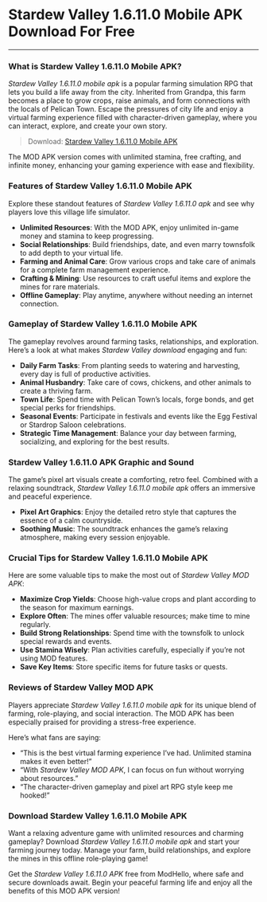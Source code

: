 # Stardew Valley 1.6.11.0 Mobile APK Download For Free

---

### What is Stardew Valley 1.6.11.0 Mobile APK?

*Stardew Valley 1.6.11.0 mobile apk* is a popular farming simulation RPG that lets you build a life away from the city. Inherited from Grandpa, this farm becomes a place to grow crops, raise animals, and form connections with the locals of Pelican Town. Escape the pressures of city life and enjoy a virtual farming experience filled with character-driven gameplay, where you can interact, explore, and create your own story.

>Download: [Stardew Valley 1.6.11.0 Mobile APK](https://modhello.com/stardew-valley/)

The MOD APK version comes with unlimited stamina, free crafting, and infinite money, enhancing your gaming experience with ease and flexibility.

### Features of Stardew Valley 1.6.11.0 Mobile APK

Explore these standout features of *Stardew Valley 1.6.11.0 apk* and see why players love this village life simulator.

- **Unlimited Resources**: With the MOD APK, enjoy unlimited in-game money and stamina to keep progressing.
- **Social Relationships**: Build friendships, date, and even marry townsfolk to add depth to your virtual life.
- **Farming and Animal Care**: Grow various crops and take care of animals for a complete farm management experience.
- **Crafting & Mining**: Use resources to craft useful items and explore the mines for rare materials.
- **Offline Gameplay**: Play anytime, anywhere without needing an internet connection.

### Gameplay of Stardew Valley 1.6.11.0 Mobile APK

The gameplay revolves around farming tasks, relationships, and exploration. Here’s a look at what makes *Stardew Valley download* engaging and fun:

- **Daily Farm Tasks**: From planting seeds to watering and harvesting, every day is full of productive activities.
- **Animal Husbandry**: Take care of cows, chickens, and other animals to create a thriving farm.
- **Town Life**: Spend time with Pelican Town’s locals, forge bonds, and get special perks for friendships.
- **Seasonal Events**: Participate in festivals and events like the Egg Festival or Stardrop Saloon celebrations.
- **Strategic Time Management**: Balance your day between farming, socializing, and exploring for the best results.

### Stardew Valley 1.6.11.0 APK Graphic and Sound

The game’s pixel art visuals create a comforting, retro feel. Combined with a relaxing soundtrack, *Stardew Valley 1.6.11.0 mobile apk* offers an immersive and peaceful experience.

- **Pixel Art Graphics**: Enjoy the detailed retro style that captures the essence of a calm countryside.
- **Soothing Music**: The soundtrack enhances the game’s relaxing atmosphere, making every session enjoyable.

### Crucial Tips for Stardew Valley 1.6.11.0 Mobile APK

Here are some valuable tips to make the most out of *Stardew Valley MOD APK*:

- **Maximize Crop Yields**: Choose high-value crops and plant according to the season for maximum earnings.
- **Explore Often**: The mines offer valuable resources; make time to mine regularly.
- **Build Strong Relationships**: Spend time with the townsfolk to unlock special rewards and events.
- **Use Stamina Wisely**: Plan activities carefully, especially if you’re not using MOD features.
- **Save Key Items**: Store specific items for future tasks or quests.

### Reviews of Stardew Valley MOD APK

Players appreciate *Stardew Valley 1.6.11.0 mobile apk* for its unique blend of farming, role-playing, and social interaction. The MOD APK has been especially praised for providing a stress-free experience.

Here’s what fans are saying:

- “This is the best virtual farming experience I’ve had. Unlimited stamina makes it even better!”
- “With *Stardew Valley MOD APK*, I can focus on fun without worrying about resources.”
- “The character-driven gameplay and pixel art RPG style keep me hooked!”

### Download Stardew Valley 1.6.11.0 Mobile APK

Want a relaxing adventure game with unlimited resources and charming gameplay? Download *Stardew Valley 1.6.11.0 mobile apk* and start your farming journey today. Manage your farm, build relationships, and explore the mines in this offline role-playing game!

Get the *Stardew Valley 1.6.11.0 APK* free from ModHello, where safe and secure downloads await. Begin your peaceful farming life and enjoy all the benefits of this MOD APK version!
